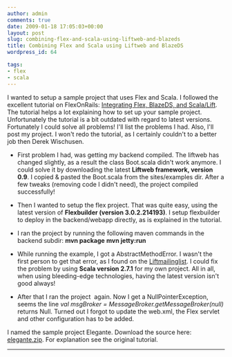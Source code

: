 ```yaml
---
author: admin
comments: true
date: 2009-01-18 17:05:03+00:00
layout: post
slug: combining-flex-and-scala-using-liftweb-and-blazeds
title: Combining Flex and Scala using Liftweb and BlazeDS
wordpress_id: 64

tags:
- flex
- scala
---
```


I wanted to setup a sample project that uses Flex and Scala. I followed the excellent tutorial on FlexOnRails: [Integrating Flex, BlazeDS, and Scala/Lift](http://flexonrails.net/?p=103). The tutorial helps a lot explaining how to set up your sample project. Unfortunately the tutorial is a bit outdated with regard to latest versions. Fortunately I could solve all problems! I'll list the problems I had. Also, I'll post my project. I won't redo the tutorial, as I certainly couldn't to a better job then Derek Wischusen.



	
  * First problem I had, was getting my backend compiled. The liftweb has changed slightly, as a result the class Boot.scala didn't work anymore. I could solve it by downloading the latest **Liftweb framework, version 0.9**. I copied & pasted the Boot.scala from the sites/examples dir. After a few tweaks (removing code I didn't need), the project compiled successfully!

	
  * Then I wanted to setup the flex project. That was quite easy, using the latest version of **Flexbuilder (version 3.0.2.214193)**.
I setup flexbuilder to deploy in the backend/webapp directly, as is explained in the tutorial.

	
  * I ran the project by running the following maven commands in the backend subdir:
**mvn package**
**mvn jetty:run**

	
  * While running the example, I got a AbstractMethodError. I wasn't the first person to get that error, as I found on the [Liftmailinglist](http://markmail.org/message/sllcgvhebbp3nzbw#query:java.lang.AbstractMethodError%3A%20net.liftweb.http.SessionMaster%24.mailbox_%24eq(Lscala%2Factors%2FMessageQueue%3B)+page:1+mid:v5y2777ssl4mmqfq+state:results). I could fix the problem by using **Scala version 2.7.1** for my own project. All in all, when using bleeding-edge technologies, having the latest version isn't good always!

	
  * After that I ran the project  again. Now I get a NullPointerException, seems the line _val msgBroker = MessageBroker.getMessageBroker(null)_ returns Null.
Turned out I forgot to update the web.xml, the Flex servlet and other configuration has to be added.


I named the sample project Elegante. Download the source here: [elegante.zip](/wp-content/uploads/2009/01/elegante.zip). For explanation see the original tutorial.


* * *




